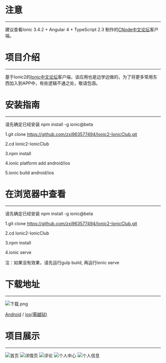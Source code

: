 # 注意
--------------
建议查看Ionic 3.4.2 + Angular 4 + TypeScript 2.3 制作的[CNode中文论坛](https://cnodejs.org/ "CNode中文论坛")客户端。

# 项目介绍 
--------------

基于Ionic2的[Ionic中文论坛](http://ionichina.com/ "Ionic中文论坛")客户端，该应用也是边学边做的，为了将更多常用东西加入到APP中，有些逻辑不通之处，敬请包涵。

# 安装指南
--------------

请先确定已经安装 npm install -g ionic@beta

1.git clone https://github.com/zxj963577494/Ionic2-IonicClub.git

2.cd Ionic2-IonicClub

3.npm install

4.ionic platform add android/ios

5.ionic build android/ios

# 在浏览器中查看
--------------

请先确定已经安装 npm install -g ionic@beta

1.git clone https://github.com/zxj963577494/Ionic2-IonicClub.git

2.cd Ionic2-IonicClub

3.npm install

4.ionic serve

注：如果没有效果，请先运行gulp build, 再运行ionic serve

# 下载地址
--------------

![下载.png](http://7pumgf.com1.z0.glb.clouddn.com/download.png)

[Android](https://fir.im/bsvd "android") / [ios(需越狱)](http://fir.im/1wzc "ios")

# 项目展示
--------------

![首页](http://firimg.fir.im/1fe6e0c323e1987b8681f79cb1f309d0cbb19edb?imageView2/0/w/426/h/240)
![详情页](http://firimg.fir.im/3cff5c34562a53be861b1e89c6048d22734f3609?imageView2/0/w/426/h/240)
![评论](http://firimg.fir.im/a7844d87ac424b6d34ba092df5a4840e1e6e93d6?imageView2/0/w/426/h/240)
![个人中心](http://firimg.fir.im/a4190cf154df6554eafba9093dcf251069da2a2a?imageView2/0/w/426/h/240)
![个人信息](http://firimg.fir.im/3f41a638617f480a24f879f993225fdfa29a32cd?imageView2/0/w/426/h/240)
